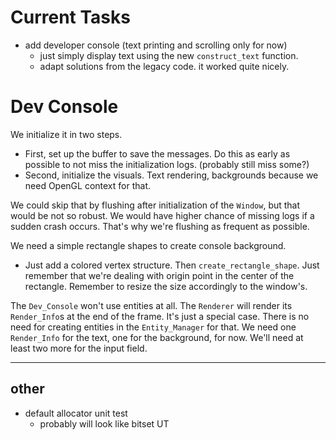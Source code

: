 # **Current Tasks**
* add developer console (text printing and scrolling only for now)
    * just simply display text using the new `construct_text` function.
    * adapt solutions from the legacy code. it worked quite nicely. 

# **Dev Console**
We initialize it in two steps. 
* First, set up the buffer to save the messages. Do this as early as possible to not miss the initialization logs. (probably still miss some?)
* Second, initialize the visuals. Text rendering, backgrounds because we need OpenGL context for that.

We could skip that by flushing after initialization of the `Window`, but that would be not so robust. We would have higher chance of missing logs if a sudden crash occurs. That's why we're flushing as frequent as possible.

We need a simple rectangle shapes to create console background.
* Just add a colored vertex structure. Then `create_rectangle_shape`. Just remember that we're dealing with origin point in the center of the rectangle. Remember to resize the size accordingly to the window's.

The `Dev_Console` won't use entities at all. The `Renderer` will render its `Render_Info`s at the end of the frame. It's just a special case. There is no need for creating entities in the `Entity_Manager` for that. We need one `Render_Info` for the text, one for the background, for now. We'll need at least two more for the input field.

----
## **other**
* default allocator unit test
    * probably will look like bitset UT
